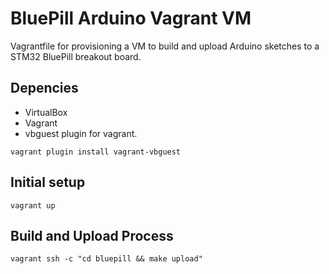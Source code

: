 # BluePill Arduino Vagrant VM

Vagrantfile for provisioning a VM to build and upload Arduino sketches to a STM32 BluePill breakout board.

## Depencies
* VirtualBox
* Vagrant
* vbguest plugin for vagrant.
```
vagrant plugin install vagrant-vbguest
```

## Initial setup
```
vagrant up
```

## Build and Upload Process
```
vagrant ssh -c "cd bluepill && make upload"
```
